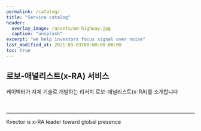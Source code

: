 ```yaml
---
permalink: /catalog/
title: "Service catalog"
header:
  overlay_image: /assets/mm-highway.jpg
  caption: "unsplash"
excerpt: "we help investors focus signal over noise"
last_modified_at: 2021-03-03T00:00:00-00:00
toc: true
---
```


## 로보-애널리스트(x-RA) 서비스

케이벡터가 자체 기술로 개발하는 리서치 로보-애널리스트(x-RA)를 소개합니다 <br/><br/><br/>




---

Kvector is x-RA leader toward global presence